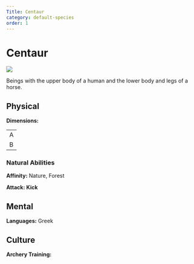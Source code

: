 ```yaml
---
Title: Centaur
category: default-species
order: 1
---
```


# Centaur

<img src="/BansheeRPG/assets/images/centaur-with-bow-vector-clipart_800.png" style="width=100px" />

<!-- short description -->
Beings with the upper body of a human and the lower body and legs of a horse.

<!-- always facing northwards -->
## Physical 
**Dimensions:**

<table>
  <tr>
    <td>A</td>
  </tr>
  <tr>
    <td>B</td>
  </tr>
</table>

### Natural Abilities

**Affinity:** Nature, Forest 

**Attack: Kick**


## Mental

**Languages:** Greek

## Culture

**Archery Training:** 
